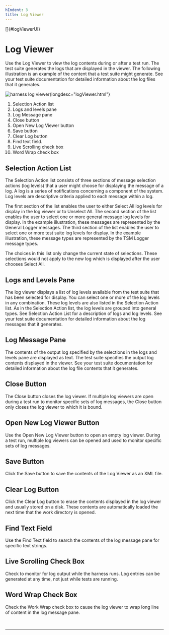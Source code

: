 ```yaml
---
hIndent: 3
title: Log Viewer
---
```


[]{#logViewerUI}

# Log Viewer

Use the Log Viewer to view the log contents during or after a test run. The test suite generates the
logs that are displayed in the viewer. The following illustration is an example of the content that
a test suite might generate. See your test suite documentation for detailed information about the
log files that it generates.

![harness log viewer](../../images/JT4logViewer_populated.gif){longdesc="logViewer.html"}

1.  Selection Action list
2.  Logs and levels pane
3.  Log Message pane
4.  Close button
5.  Open New Log Viewer button
6.  Save button
7.  Clear Log button
8.  Find text field.
9.  Live Scrolling check box
10. Word Wrap check box

## Selection Action List

The Selection Action list consists of three sections of message selection actions (log levels) that
a user might choose for displaying the message of a log. A log is a series of notifications
concerning a component of the system. Log levels are descriptive criteria applied to each message
within a log.

The first section of the list enables the user to either Select All log levels for display in the
log viewer or to Unselect All. The second section of the list enables the user to select one or more
general message log levels for display. In the example illustration, these messages are represented
by the General Logger messages. The third section of the list enables the user to select one or more
test suite log levels for display. In the example illustration, these message types are represented
by the TSM Logger message types.

The choices in this list only change the current state of selections. These selections would not
apply to the new log which is displayed after the user chooses Select All.

## Logs and Levels Pane

The log viewer displays a list of log levels available from the test suite that has been selected
for display. You can select one or more of the log levels in any combination. These log levels are
also listed in the Selection Action list. As in the Selection Action list, the log levels are
grouped into general types. See Selection Action List for a description of logs and log levels. See
your test suite documentation for detailed information about the log messages that it generates.

## Log Message Pane

The contents of the output log specified by the selections in the logs and levels pane are displayed
as text. The test suite specifies the output log contents displayed in the viewer. See your test
suite documentation for detailed information about the log file contents that it generates.

## Close Button

The Close button closes the log viewer. If multiple log viewers are open during a test run to
monitor specific sets of log messages, the Close button only closes the log viewer to which it is
bound.

## Open New Log Viewer Button

Use the Open New Log Viewer button to open an empty log viewer. During a test run, multiple log
viewers can be opened and used to monitor specific sets of log messages.

## Save Button

Click the Save button to save the contents of the Log Viewer as an XML file.

## Clear Log Button

Click the Clear Log button to erase the contents displayed in the log viewer and usually stored on a
disk. These contents are automatically loaded the next time that the work directory is opened.

## Find Text Field

Use the Find Text field to search the contents of the log message pane for specific text strings.

## Live Scrolling Check Box

Check to monitor for log output while the harness runs. Log entries can be generated at any time,
not just while tests are running.

## Word Wrap Check Box

Check the Work Wrap check box to cause the log viewer to wrap long line of content in the log
message pane.

 

----------------------------------------------------------------------------------------------------


